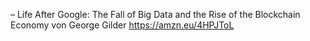– Life After Google: The Fall of Big Data and the Rise of the Blockchain Economy von George Gilder
https://amzn.eu/4HPJToL